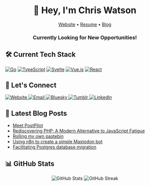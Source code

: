 <div align="center">
  <h1>👋 Hey, I'm Chris Watson</h1>
  <p>
    <a href="https://watzon.tech">Website</a> •
    <a href="https://watzon.tech/resume">Resume</a> •
    <a href="https://watzon.tech/blog">Blog</a>
  </p>
  <h3>Currently Looking for New Opportunities!</h3>
</div>

## 🛠️ Current Tech Stack
<p>
  <a href="https://golang.org/"><img src="https://img.shields.io/badge/-Go-00ADD8?style=for-the-badge&logo=go&logoColor=white" alt="Go" /></a>
  <a href="https://www.typescriptlang.org/"><img src="https://img.shields.io/badge/-TypeScript-3178C6?style=for-the-badge&logo=typescript&logoColor=white" alt="TypeScript" /></a>
  <a href="https://svelte.dev/"><img src="https://img.shields.io/badge/-Svelte-FF3E00?style=for-the-badge&logo=svelte&logoColor=white" alt="Svelte" /></a>
  <a href="https://vuejs.org/"><img src="https://img.shields.io/badge/-Vue.js-4FC08D?style=for-the-badge&logo=vue.js&logoColor=white" alt="Vue.js" /></a>
  <a href="https://reactjs.org/"><img src="https://img.shields.io/badge/-React-61DAFB?style=for-the-badge&logo=react&logoColor=black" alt="React" /></a>
</p>

## 🤝 Let's Connect
<p>
  <a href="https://watzon.tech">
    <img src="https://img.shields.io/badge/-Website-000000?style=for-the-badge&logo=safari&logoColor=white" alt="Website" />
  </a>
  <a href="mailto:cawatson1993@gmail.com">
    <img src="https://img.shields.io/badge/-Email-D14836?style=for-the-badge&logo=gmail&logoColor=white" alt="Email" />
  </a>
  <a href="https://bsky.app/profile/watzon2.bsky.social">
    <img src="https://img.shields.io/badge/-Bluesky-00A3E0?style=for-the-badge&logo=bluesky&logoColor=white" alt="Bluesky" />
  </a>
  <a href="https://www.tumblr.com/byte-my-ascii">
    <img src="https://img.shields.io/badge/-Tumblr-36465D?style=for-the-badge&logo=tumblr&logoColor=white" alt="Tumblr" />
  </a>
  <a href="https://www.linkedin.com/in/watzon1993/">
    <img src="https://img.shields.io/badge/-LinkedIn-0077B5?style=for-the-badge&logo=linkedin&logoColor=white" alt="LinkedIn" />
  </a>
</p>

## 📝 Latest Blog Posts
<!-- BLOG-POST-LIST:START -->
- [Meet PostPilot](/blog/meet-postpilot)
- [Rediscovering PHP: A Modern Alternative to JavaScript Fatigue](/blog/rediscovering-php-a-modern-alternative-to-javascript-fatigue)
- [Rolling my own pastebin](/blog/rolling-my-own-pastebin)
- [Using n8n to create a simple Mastodon bot](/blog/using-n8n-to-create-a-simple-mastodon-bot)
- [Facilitating Postgres database migration](/blog/facilitating-postgres-database-migration)
<!-- BLOG-POST-LIST:END -->

## 📊 GitHub Stats
<div align="center">
  <img src="https://github-readme-stats.vercel.app/api?username=watzon&show_icons=true&theme=dark" alt="GitHub Stats" />
  <img src="https://github-readme-streak-stats.herokuapp.com/?user=watzon&theme=dark" alt="GitHub Streak" />
</div>